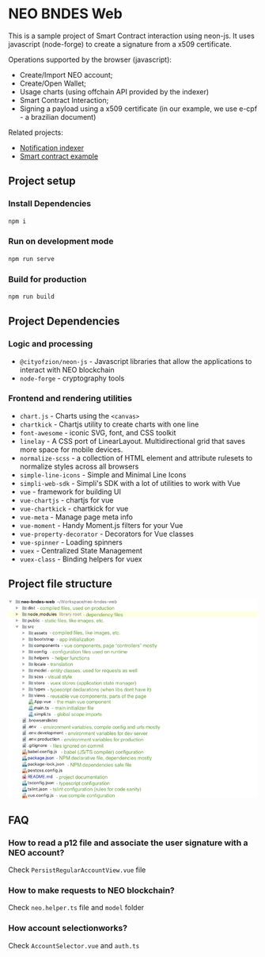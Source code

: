 # NEO BNDES Web
This is a sample project of Smart Contract interaction using neon-js.
It uses javascript (node-forge) to create a signature from a x509 certificate.

Operations supported by the browser (javascript):
- Create/Import NEO account;
- Create/Open Wallet;
- Usage charts (using offchain API provided by the indexer)
- Smart Contract Interaction;
- Signing a payload using a x509 certificate (in our example, we use e-cpf - a brazilian document)

Related projects:
- [Notification indexer](https://github.com/simplitech/neo-nep-utxo-indexer)
- [Smart contract example](https://github.com/simplitech/neo-sc-bndes-example)

## Project setup

### Install Dependencies
```sh
npm i
```

### Run on development mode
```sh
npm run serve
```

### Build for production
```sh
npm run build
```

## Project Dependencies

### Logic and processing
- `@cityofzion/neon-js` - Javascript libraries that allow the applications to interact with NEO blockchain
- `node-forge` - cryptography tools

### Frontend and rendering utilities
- `chart.js` - Charts using the `<canvas>`
- `chartkick` - Chartjs utility to create charts with one line
- `font-awesome` - iconic SVG, font, and CSS toolkit
- `linelay` - A CSS port of LinearLayout. Multidirectional grid that saves more space for mobile devices.
- `normalize-scss` - a collection of HTML element and attribute rulesets to normalize styles across all browsers
- `simple-line-icons` - Simple and Minimal Line Icons
- `simpli-web-sdk` - Simpli's SDK with a lot of utilities to work with Vue
- `vue` - framework for building UI
- `vue-chartjs` - chartjs for vue
- `vue-chartkick` - chartkick for vue
- `vue-meta` - Manage page meta info
- `vue-moment` - Handy Moment.js filters for your Vue
- `vue-property-decorator` - Decorators for Vue classes
- `vue-spinner` - Loading spinners
- `vuex` - Centralized State Management
- `vuex-class` - Binding helpers for vuex

## Project file structure

![filestructure](filestructure.png)

## FAQ

### How to read a p12 file and associate the user signature with a NEO account?
Check `PersistRegularAccountView.vue` file

### How to make requests to NEO blockchain?
Check `neo.helper.ts` file and `model` folder

### How account selectionworks?
Check `AccountSelector.vue` and `auth.ts`

